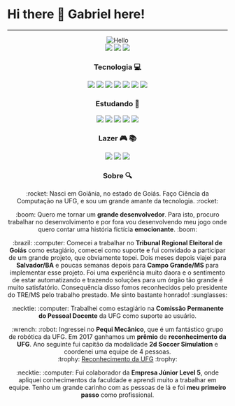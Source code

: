 # **Hi there 👋 Gabriel here!**
---------------------
<div align="center">
<img src ="https://i.giphy.com/media/srk64M0dMy6syQm8or/giphy.webp" alt="Hello"/>

<div>
<a href="https://www.linkedin.com/in/gabrielpacheco18/"><img src ="https://img.shields.io/badge/GMessias-0077B5?style=for-the-badge&logo=linkedin&logoColor=white"/></a>
<a href="mailto:gmessiasp@gmail.com"><img src ="https://img.shields.io/badge/gmessiasp@gmail.com-D14836?style=for-the-badge&logo=gmail&logoColor=white"/></a>
<a href="https://www.instagram.com/gmessiasp/"><img src ="https://img.shields.io/badge/gmessiasp-E4405F?style=for-the-badge&logo=instagram&logoColor=white"/></a>
</div>

### **Tecnologia** :computer:

<div>
<img src ="https://img.shields.io/badge/Python-3776AB?style=for-the-badge&logo=python&logoColor=white"/>
<img src ="https://img.shields.io/badge/Django-092E20?style=for-the-badge&logo=django&logoColor=green"/>
<img src ="https://img.shields.io/badge/HTML5-E34F26?style=for-the-badge&logo=html5&logoColor=white"/>
<img src ="https://img.shields.io/badge/CSS3-1572B6?style=for-the-badge&logo=css3&logoColor=white"/>
<img src ="https://img.shields.io/badge/JavaScript-323330?style=for-the-badge&logo=javascript&logoColor=F7DF1E"/>
<img src ="https://img.shields.io/badge/Photoshop-31A8FF?style=for-the-badge&logo=Adobe%20Photoshop&logoColor=black"/>
<img src ="https://img.shields.io/badge/Illustrator-FF9A00?style=for-the-badge&logo=adobe%20illustrator&logoColor=white"/>
</div>
  
### **Estudando** :book:

<div>
<img src ="https://img.shields.io/badge/C%23-239120?style=for-the-badge&logo=c-sharp&logoColor=white"/>
<img src ="https://img.shields.io/badge/Node.js-339933?style=for-the-badge&logo=nodedotjs&logoColor=white"/>
<img src ="https://img.shields.io/badge/Docker-2CA5E0?style=for-the-badge&logo=docker&logoColor=white"/>
<img src ="https://img.shields.io/badge/Unity-100000?style=for-the-badge&logo=unity&logoColor=white"/>
<img src ="https://img.shields.io/badge/React-20232A?style=for-the-badge&logo=react&logoColor=61DAFB"/>
<!-- <img src ="https://img.shields.io/badge/Dart-0175C2?style=for-the-badge&logo=dart&logoColor=white"/> -->
<!-- <img src ="https://img.shields.io/badge/Flutter-02569B?style=for-the-badge&logo=flutter&logoColor=white"/> -->
<!-- <img src ="https://img.shields.io/badge/Kotlin-0095D5?&style=for-the-badge&logo=kotlin&logoColor=white"/> -->
</div>

### **Lazer** :video_game: :books:

<div>
<img src ="https://img.shields.io/badge/Steam-000000?style=for-the-badge&logo=steam&logoColor=white"/>
<img src ="https://img.shields.io/badge/PlayStation-003791?style=for-the-badge&logo=playstation&logoColor=white"/>
<img src ="https://img.shields.io/badge/Kindle-30363D?style=for-the-badge&logo=GitHub-Kindle&logoColor=#white"/>
</div>

### **Sobre**  :mag:
<p> :rocket: Nasci em Goiânia, no estado de Goiás. Faço Ciência da Computação na UFG, e sou um grande amante da tecnologia. :rocket:</br>
<p>:boom: Quero me tornar um <strong>grande desenvolvedor</strong>. Para isto, procuro trabalhar no desenvolvimento e por fora vou desenvolvendo meu jogo onde quero contar uma história fictícia <strong>emocionante</strong>. :boom:</br>
<p>:brazil: :computer: Comecei a trabalhar no <strong>Tribunal Regional Eleitoral de Goiás</strong> como estagiário, comecei como suporte e fui convidado a participar de um grande projeto, que obviamente topei. Dois meses depois viajei para <strong>Salvador/BA</strong> e poucas semanas depois para <strong>Campo Grande/MS</strong> para implementar esse projeto. Foi uma experiência muito daora e o sentimento de estar automatizando e trazendo soluções para um órgão tão grande é muito satisfatório. Consequência disso fomos reconhecidos pelo presidente do TRE/MS pelo trabalho prestado. Me sinto bastante honrado! :sunglasses:</br>
<p>:necktie: :computer: Trabalhei como estagiário na <strong>Comissão Permanente do Pessoal Docente</strong> da UFG como suporte ao usuário.</br>
<p>:wrench: :robot: Ingressei no <strong>Pequi Mecânico</strong>, que é um fantástico grupo de robótica da UFG. Em 2017 ganhamos um <strong>prêmio</strong> de <strong>reconhecimento da UFG</strong>. Ano seguinte fui capitão da modalidade <strong>2d Soccer Simulation</strong> e coordenei uma equipe de 4 pessoas.</br>
:trophy: <a href="https://ww2.inf.ufg.br/node/1175/">Reconhecimento da UFG</a> :trophy: 
<p>:necktie: :computer: Fui colaborador da <strong>Empresa Júnior Level 5</strong>, onde apliquei conhecimentos da faculdade e aprendi muito a trabalhar em equipe. Tenho um grande carinho com as pessoas de lá e foi <strong>meu primeiro passo</strong> como profissional.

  </div>
